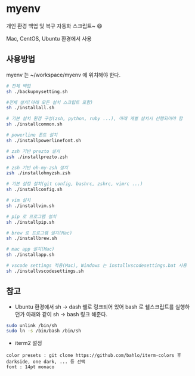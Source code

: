 # myenv

개인 환경 백업 및 복구 자동화 스크립트~ :smile:

Mac, CentOS, Ubuntu 환경에서 사용

## 사용방법

myenv 는 ~/workspace/myenv 에 위치해야 한다.

```bash
# 전체 백업
sh ./backupmysetting.sh

#전체 설치(아래 모든 설치 스크립트 포함)
sh ./installall.sh

# 기본 설치 환경 구성(zsh, python, ruby ...), 아래 개별 설치시 선행되어야 함
sh ./installcommon.sh

# powerline 폰트 설치
sh ./installpowerlinefont.sh

# zsh 기반 prezto 설치
zsh ./installprezto.zsh

# zsh 기반 oh-my-zsh 설치
zsh ./installohmyzsh.zsh

# 기본 설정 설치(git config, bashrc, zshrc, vimrc ...)
sh ./installconfig.sh

# vim 설치
sh ./installvim.sh

# pip 로 프로그램 설치
sh ./installpip.sh

# brew 로 프로그램 설치(Mac)
sh ./installbrew.sh

# mac app 설치(Mac)
sh ./installapp.sh

# vscode settings 적용(Mac), Windows 는 installvscodesettings.bat 사용
sh ./installvscodesettings.sh
```

## 참고

- Ubuntu 환경에서 sh -> dash 쉘로 링크되어 있어 bash 로 쉘스크립트를 실행하던가 아래와 같이 sh -> bash 링크 해준다.

```bash
sudo unlink /bin/sh
sudo ln -s /bin/bash /bin/sh
```

- iterm2 설정

```text
color presets : git clone https://github.com/bahlo/iterm-colors 후 darkside, one dark, ... 등 선택
font : 14pt monaco
```
